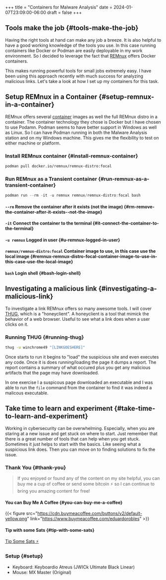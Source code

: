 +++
title = "Containers for Malware Analysis"
date = 2024-01-07T23:09:00-06:00
draft = false
+++

## Tools make the job {#tools-make-the-job}

Having the right tools at hand can make any job a breeze. It is also helpful to have a good working knowledge of the tools you use. In this case running containers like Docker or Podman are easily deployable in my work environment. So I decided to leverage the fact that [REMnux](https://remnux.org/) offers Docker containers.

This makes running powerful tools for small jobs extremely easy. I have been using this approach recently with much success for analyzing malicious links. Let's take a look at how I set up my containers for this task.


## Setup REMnux in a Container {#setup-remnux-in-a-container}

REMnux offers several [container](https://docs.remnux.org/install-distro/remnux-as-a-container) images as well the full REMnux distro in a container. The container technology they chose is Docker but I have chosen to use Podamn. Podman seems to have better support in Windows as well as Linux. So I can have Podman running in both the Malware Analysis station and on my Windows machine. This gives me the flexibility to test on either machine or platform.


### Install REMnux container {#install-remnux-container}

```sh
podman pull docker.io/remnux/remnux-distro:focal
```


### Run REMnux as a Transient container {#run-remnux-as-a-transient-container}

```powershell
podman run --rm -it -u remnux remnux/remnux-distro:focal bash
```


#### `--rm` Remove the container after it exists (not the image) {#rm-remove-the-container-after-it-exists--not-the-image}


#### `-it` Connect the container to the terminal {#it-connect-the-container-to-the-terminal}


#### `-u remnux` Logged in user {#u-remnux-logged-in-user}


#### `remnux/remnux-distro:focal` Container image to use, in this case use the local image {#remnux-remnux-distro-focal-container-image-to-use-in-this-case-use-the-local-image}


#### `bash` Login shell {#bash-login-shell}


## Investigating a malicious link {#investigating-a-malicious-link}

To investigate a link REMnux offers so many awesome tools. I will cover [THUG](https://github.com/buffer/thug), which is a "honeyclient". A honeyclient is a tool that mimick the behavior of a web browser. Useful to see what a link does when a user clicks on it.


### Running THUG {#running-thug}

```sh
thug -u winchrome49 "[LINKGOESHERE]"
```

Once starts to run it begins to "load" the suspicious site and even executes any code. Once it is does running/loading the page it dumps a report. The report contains a summary of what occured plus you get any malicious artifacts that the page may have downloaded.

In one exercise I a suspicous page downloaded an executable and I was able to run the `file` command from the container to find it was indeed a malicous executable.


## Take time to learn and experiment {#take-time-to-learn-and-experiment}

Working in cybersecurity can be overwhelming. Especially, when you are staring at a new issue and get stuck on where to start. Just remember that there is a great number of tools that can help when you get stuck. Sometimes it just helps to start with the basics. Like seeing what a suspicious link does. Then you can move on to finding solutions to fix the issue.


### Thank You {#thank-you}

> If you enjoyed or found any of the content on my site helpful, you can buy me a cup of coffee or send some bitcoin  ⚡ so I can continue to bring you amazing content for free!


#### You can Buy Me A Coffee {#you-can-buy-me-a-coffee}

{{< figure src="https://cdn.buymeacoffee.com/buttons/v2/default-yellow.png" link="https://www.buymeacoffee.com/eduardorobles" >}}


#### Tip with some Sats {#tip-with-some-sats}

[Tip Some Sats ⚡](https://getalby.com/p/tacosandlinux)


### Setup {#setup}

-   Keyboard: Keyboardio Atreus (JWICk Ultimate Black Linear)
-   Mouse: MX Master (Original)
